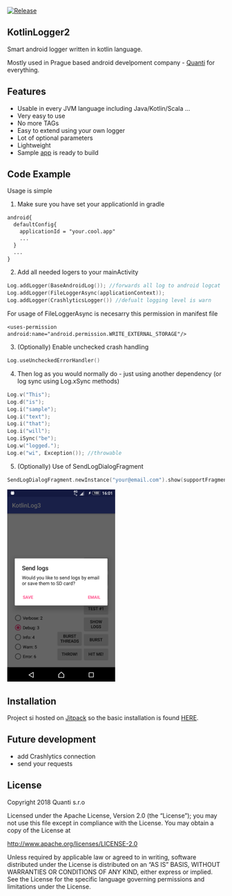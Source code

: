 [![Release](https://jitpack.io/v/kidal5/KotlinLogger2.svg)](https://jitpack.io/#kidal5/KotlinLogger2)

## KotlinLogger2

Smart android logger written in kotlin language.

Mostly used in Prague based android develpoment company - [Quanti](https://www.quanti.cz/) for everything.

## Features
* Usable in every JVM language including Java/Kotlin/Scala ...
* Very easy to use
* No more TAGs
* Easy to extend using your own logger
* Lot of optional parameters
* Lightweight
* Sample [app](github/sampleApp.png) is ready to build 

## Code Example

Usage is simple

1) Make sure you have set your applicationId in gradle 
```
android{
  defaultConfig{
    applicationId = "your.cool.app"
    ...
  }
  ...
}
```

2) Add all needed logers to your mainActivity

```kotlin
Log.addLogger(BaseAndroidLog()); //forwards all log to android logcat
Log.addLogger(FileLoggerAsync(applicationContext)); 
Log.addLogger(CrashlyticsLogger()) //defualt logging level is warn
```

For usage of FileLoggerAsync is necesarry this permission in manifest file
```
<uses-permission android:name="android.permission.WRITE_EXTERNAL_STORAGE"/>
```


3) (Optionally) Enable unchecked crash handling
```kotlin
Log.useUncheckedErrorHandler()
```

4) Then log as you would normally do - just using another dependency
(or log sync using Log.xSync methods)

```kotlin
Log.v("This");
Log.d("is");
Log.i("sample");
Log.i("text");
Log.i("that");
Log.i("will");
Log.iSync("be");
Log.w("logged.");
Log.e("wi", Exception()); //throwable
```

5) (Optionally) Use of SendLogDialogFragment

```kotlin
SendLogDialogFragment.newInstance("your@email.com").show(supportFragmentManager, "TAG")
```

<img src="github/dialog.png" width="250">


## Installation

Project si hosted on [Jitpack](https://jitpack.io) so the basic installation is found [HERE](https://jitpack.io/#kidal5/KotlinLogger2).

## Future development
* add Crashlytics connection
* send your requests

## License

Copyright 2018 Quanti s.r.o

Licensed under the Apache License, Version 2.0 (the “License”); you may not use this file except in compliance with the License. You may obtain a copy of the License at 

http://www.apache.org/licenses/LICENSE-2.0 

Unless required by applicable law or agreed to in writing, software distributed under the License is distributed on an “AS IS” BASIS, WITHOUT WARRANTIES OR CONDITIONS OF ANY KIND, either express or implied. See the License for the specific language governing permissions and limitations under the License.
